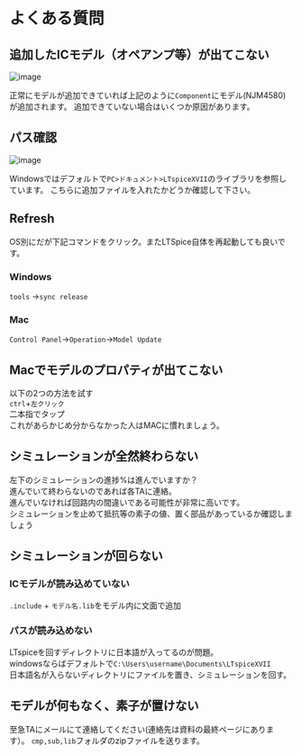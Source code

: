 # よくある質問


## 追加したICモデル（オペアンプ等）が出てこない
![image](https://user-images.githubusercontent.com/39611941/118907502-969d0480-b95a-11eb-82ee-f3cb7d63a8a5.png)

正常にモデルが追加できていれば上記のように`Component`にモデル(NJM4580)が追加されます。
追加できていない場合はいくつか原因があります。

## パス確認
![image](https://user-images.githubusercontent.com/39611941/118908071-a49f5500-b95b-11eb-8eee-d8dc0c3f0183.png)

Windowsではデフォルトで`PC>ドキュメント>LTspiceXVII`のライブラリを参照しています。
こちらに追加ファイルを入れたかどうか確認して下さい。

## Refresh
OS別にだが下記コマンドをクリック。またLTSpice自体を再起動しても良いです。
### Windows
`tools` →`sync release`
### Mac
`Control Panel`→`Operation`→`Model Update`

## Macでモデルのプロパティが出てこない
以下の2つの方法を試す  
`ctrl`+`左クリック`  
二本指でタップ  
これがあらかじめ分からなかった人はMACに慣れましょう。  

## シミュレーションが全然終わらない
左下のシミュレーションの進捗%は進んでいますか？  
進んでいて終わらないのであれば各TAに連絡。  
進んでいなければ回路内の間違いである可能性が非常に高いです。   
シミュレーションを止めて抵抗等の素子の値、置く部品があっているか確認しましょう

## シミュレーションが回らない  

### ICモデルが読み込めていない
`.include` + `モデル名.lib`をモデル内に文面で追加

### パスが読み込めない
LTspiceを回すディレクトリに日本語が入ってるのが問題。    
windowsならばデフォルトで`C:\Users\username\Documents\LTspiceXVII`   
日本語名が入らないディレクトリにファイルを置き、シミュレーションを回す。

##  モデルが何もなく、素子が置けない
至急TAにメールにて連絡してください(連絡先は資料の最終ページにあります）。
`cmp,sub,lib`フォルダのzipファイルを送ります。

